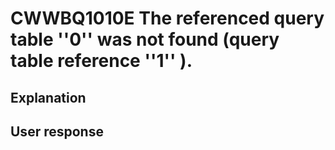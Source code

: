 # CWWBQ1010E The referenced query table ''0'' was not found (query table reference ''1'' ).

## Explanation

## User response